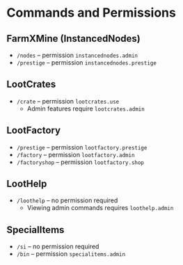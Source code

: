 # Commands and Permissions

## FarmXMine (InstancedNodes)
- `/nodes` – permission `instancednodes.admin`
- `/prestige` – permission `instancednodes.prestige`

## LootCrates
- `/crate` – permission `lootcrates.use`
  - Admin features require `lootcrates.admin`

## LootFactory
- `/prestige` – permission `lootfactory.prestige`
- `/factory` – permission `lootfactory.admin`
- `/factoryshop` – permission `lootfactory.shop`

## LootHelp
- `/loothelp` – no permission required
  - Viewing admin commands requires `loothelp.admin`

## SpecialItems
- `/si` – no permission required
- `/bin` – permission `specialitems.admin`
